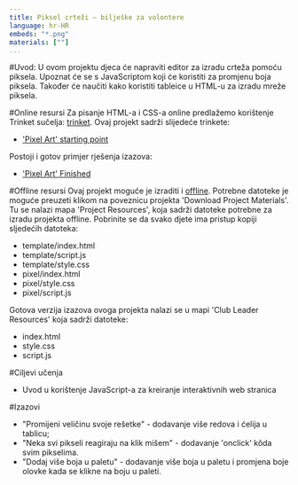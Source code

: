 ```yaml
---
title: Piksel crteži — bilješke za volontere
language: hr-HR
embeds: "*.png"
materials: [""]
...
```


#Uvod:
U ovom projektu djeca će napraviti editor za izradu crteža pomoću piksela. Upoznat će se s JavaScriptom koji će koristiti za promjenu boja piksela. Također će naučiti kako koristiti tableice u HTML-u za izradu mreže piksela. 

#Online resursi
Za pisanje HTML-a i CSS-a online predlažemo korištenje Trinket sučelja: [trinket](https://trinket.io/). Ovaj projekt sadrži slijedeće trinkete:


+ ['Pixel Art' starting point](https://trinket.io/html/web-pixel)

Postoji i gotov primjer rješenja izazova:

+ ['Pixel Art' Finished](https://trinket.io/html/0e102a306b)

#Offline resursi
Ovaj projekt moguće je izraditi i [offline](../offline.html).  Potrebne datoteke je moguće preuzeti klikom na poveznicu projekta 'Download Project Materials'. Tu se nalazi mapa 'Project Resources', koja sadrži datoteke potrebne za izradu projekta offline.
Pobrinite se da svako djete ima pristup kopiji sljedećih datoteka:

+ template/index.html
+ template/script.js
+ template/style.css
+ pixel/index.html
+ pixel/style.css
+ pixel/script.js


Gotova verzija izazova ovoga projekta nalazi se u mapi 'Club Leader Resources' koja sadrži datoteke:

+ index.html
+ style.css
+ script.js

#Ciljevi učenja
+ Uvod u korištenje JavaScript-a za kreiranje interaktivnih web stranica

#Izazovi
+ "Promijeni veličinu svoje rešetke" - dodavanje više redova i ćelija u tablicu;
+ "Neka svi pikseli reagiraju na klik mišem" - dodavanje 'onclick' kôda svim pikselima. 
+ "Dodaj više boja u paletu" - dodavanje više boja u paletu i promjena boje olovke kada se klikne na boju u paleti. 



